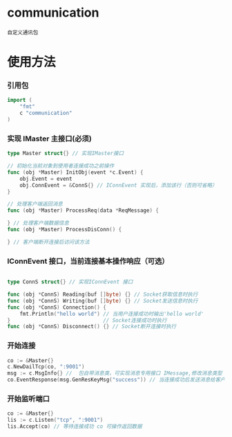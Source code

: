 # communication

    自定义通讯包

# 使用方法

### 引用包

```go
import (
	"fmt"
	c "communication"
)
```

### 实现 IMaster 主接口(必须)
```go
type Master struct{} // 实现IMaster接口

// 初始化当前对象到使用者连接成功之前操作
func (obj *Master) InitObj(event *c.Event) {
	obj.Event = event
	obj.ConnEvent = &ConnS{} // IConnEvent 实现后，添加该行（否则可省略）
}

// 处理客户端返回消息
func (obj *Master) ProcessReq(data *ReqMessage) {

} // 处理客户端数据信息
func (obj *Master) ProcessDisConn() {

} // 客户端断开连接后访问该方法
```

### IConnEvent 接口，当前连接基本操作响应（可选）

```go

type ConnS struct{} // 实现IConnEvent 接口

func (obj *ConnS) Reading(buf []byte) {} // Socket获取信息时执行
func (obj *ConnS) Writing(buf []byte) {} // Socket发送信息时执行
func (obj *ConnS) Connection() {
	fmt.Println("hello world") // 当用户连接成功时输出'hello world'
}                              // Socket连接成功时执行
func (obj *ConnS) Disconnect() {} // Socket断开连接时执行
```

### 开始连接

```go
co := &Master{}
c.NewDailTcp(co, ":9001")
msg := c.MsgInfo{} //  包自带消息类，可实现消息专用接口 IMessage,修改消息类型
co.EventResponse(msg.GenResKeyMsg("success")) // 当连接成功后发送消息给客户端
```

### 开始监听端口

```go
co := &Master{}
lis := c.Listen("tcp", ":9001")
lis.Accept(co) // 等待连接成功 co 可操作返回数据
```
